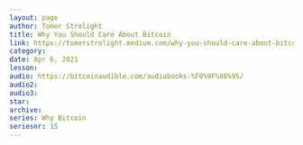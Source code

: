 ```yaml
---
layout: page
author: Tomer Strolight
title: Why You Should Care About Bitcoin
link: https://tomerstrolight.medium.com/why-you-should-care-about-bitcoin-97e493879423
category: 
date: Apr 6, 2021
lesson: 
audio: https://bitcoinaudible.com/audiobooks-%F0%9F%86%95/
audio2: 
audio3: 
star: 
archive: 
series: Why Bitcoin
seriesnr: 15
---
```

